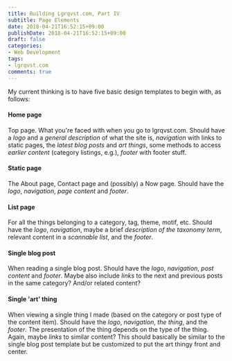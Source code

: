 ```yaml
---
title: Building Lgrqvst.com, Part IV
subtitle: Page Elements
date: 2018-04-21T16:52:15+09:00
publishDate: 2018-04-21T16:52:15+09:00
draft: false
categories:
- Web Development
tags:
- lgrqvst.com
comments: true
---
```


My current thinking is to have five basic design templates to begin with, as follows:
<!--more-->

#### Home page

  Top page. What you're faced with when you go to lgrqvst.com. Should have a _logo_ and a _general description_ of what the site is, _navigation_ with links to static pages, the _latest blog posts_ and _art things_, some methods to access _earlier content_ (category listings, e.g.), _footer_ with footer stuff.

#### Static page

   The About page, Contact page and (possibly) a Now page. Should have the _logo_, _navigation_, _page content_ and _footer_.

#### List page

   For all the things belonging to a category, tag, theme, motif, etc. Should have the _logo_, _navigation_, maybe a brief _description of the taxonomy term_, relevant content in a _scannable list_, and the _footer_.

#### Single blog post

   When reading a single blog post. Should have the _logo_, _navigation_, _post content_ and _footer_. Maybe also include _links_ to the next and previous posts in the same category? And/or related content?

#### Single 'art' thing

   When viewing a single thing I made (based on the category or post type of the content item). Should have the _logo_, _navigation_, _the thing_, and the _footer_. The presentation of the thing depends on the type of the thing. Again, maybe _links_ to similar content? This should basically be similar to the single blog post template but be customized to put the art thingy front and center.
